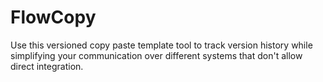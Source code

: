 # FlowCopy

Use this versioned copy paste template tool to track version history while simplifying your communication over different systems that don't allow direct integration. 


